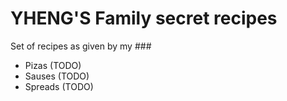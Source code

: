 # YHENG'S Family secret recipes

Set of recipes as given by my ###

* Pizas (TODO)
* Sauses (TODO)
* Spreads (TODO)
